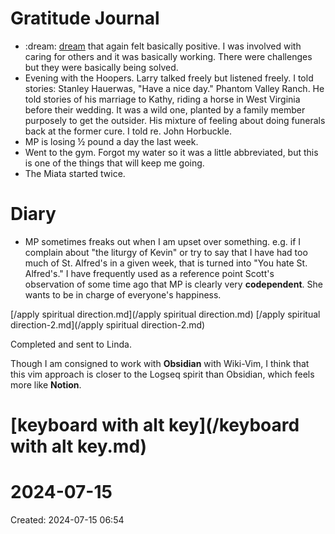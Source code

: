 # Gratitude Journal 
- :dream: [dream](/dream.md) that again felt basically positive. I was involved with caring for others and it was basically working. There were challenges but they were basically being solved.
- Evening with the Hoopers. Larry talked freely but listened freely. I told stories: Stanley Hauerwas, "Have a nice day." Phantom Valley Ranch. He told stories of his marriage to Kathy, riding a horse in West Virginia before their wedding. It was a wild one, planted by a family member purposely to get the outsider. His mixture of feeling about doing funerals back at the former cure. I told re. John Horbuckle.
- MP is losing ½ pound a day the last week.
- Went to the gym. Forgot my water so it was a little abbreviated, but this is one of the things that will keep me going.
- The Miata started twice.

# Diary 

- MP sometimes freaks out when I am upset over something. e.g. if I complain about "the liturgy of Kevin" or try to say that I have had too much of St. Alfred's in a given week, that is turned into "You hate St. Alfred's." I have frequently used as a reference point Scott's observation of some time ago that MP is clearly very **codependent**. She wants to be in charge of everyone's happiness.

[/apply spiritual direction.md](/apply spiritual direction.md)
[/apply spiritual direction-2.md](/apply spiritual direction-2.md)

Completed and sent to Linda.

Though I am consigned to work with **Obsidian** with Wiki-Vim, I think that this vim approach is closer to the Logseq spirit than Obsidian, which feels more like **Notion**.

# [keyboard with alt key](/keyboard with alt key.md)

# 2024-07-15
Created: 2024-07-15 06:54


